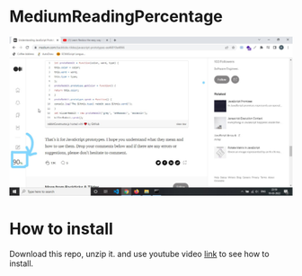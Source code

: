# MediumReadingPercentage
![screenshot](https://github.com/rajeevcodes0/MediumReadingPercentage/blob/main/screenshot.jpg)

# How to install
Download this repo, unzip it. and use youtube video [link](https://www.youtube.com/watch?v=oswjtLwCUqg) to see how to install.
